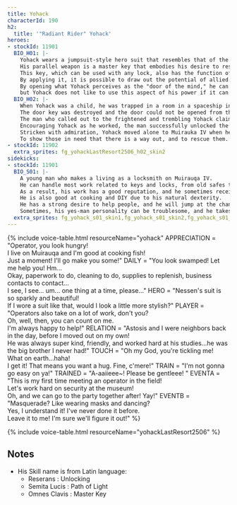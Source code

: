 ```yaml
---
title: Yohack
characterId: 190
h2:
  title: '"Radiant Rider" Yohack'
heroes:
- stockId: 11901
  BIO_H01: |-
    Yohack wears a jumpsuit-style hero suit that resembles that of the locksmith who once saved him.
    His parallel weapon is a master key that embodies his desire to rescue trapped people.
    This key, which can be used with any lock, also has the function of unlocking the subject's mind as if it were a locked door.
    By applying it, it is possible to draw out the potential of allied heroes and support them.
    By opening what Yohack perceives as the "door of the mind," he can learn things of the subject that they would not normally say,
    but Yohack does not like to use this aspect of his power if it can be helped, seeing it as stepping into the heart of another person uninvited.
  BIO_H02: |-
    When Yohack was a child, he was trapped in a room in a spaceship in the aftermath of the Kaibutsu disaster.
    The door key was destroyed and the door could not be opened from the inside.
    The man who called out to the frightened and trembling Yohack claimed to be a locksmith.
    Encouraging Yohack as he worked, the man successfully unlocked the door to freedom.
    Stricken with admiration, Yohack moved alone to Muirauka IV when he came of age, where the man had a shop, and studied as a locksmith under him.
    To show those in need that there is a way out, and to rescue them. 
- stockId: 11902
  extra_sprites: fg_yohackLastResort2506_h02_skin2
sidekicks:
- stockId: 11901
  BIO_S01: |-
    A young man who makes a living as a locksmith on Muirauqa IV.
    He can handle most work related to keys and locks, from old safes to electronic locks.
    As a result, his work has a good reputation, and he sometimes receives requests from other stars.
    He is also good at cooking and DIY due to his natural dexterity.
    He has a strong desire to help people, and he will jump at the chance to accept any request asked of him, so he is appreciated by the neighbors.
    Sometimes, his yes-man personality can be troublesome, and he takes on so many requests that he gets overwhelmed.
  extra_sprites: fg_yohack_s01_skin1,fg_yohack_s01_skin2,fg_yohack_s01_skin3
---
```


{% include voice-table.html resourceName="yohack"
APPRECIATION = "Operator, you look hungry!<br>I live on Muirauqa and I'm good at cooking fish!<br>Just a moment! I'll go make you some!"
DAILY = "You look swamped! Let me help you! Hm...<br>Okay, paperwork to do, cleaning to do, supplies to replenish, business contacts to contact...<br>I see, I see... um... one thing at a time, please..."
HERO = "Nessen's suit is so sparkly and beautiful!<br>If I wore a suit like that, would I look a little more stylish?"
PLAYER = "Operators also take on a lot of work, don't you? <br>Oh, well, then, you can count on me. <br>I'm always happy to help!"
RELATION = "Astosis and I were neighbors back in the day, before I moved out on my own!<br>He was always super kind, friendly, and worked hard at his studies...he was the big brother I never had!"
TOUCH = "Oh my God, you're tickling me! What on earth...haha!<br>I get it! That means you want a hug. Fine, c'mere!"
TRAIN = "I'm not gonna go easy on ya!"
TRAINED = "A-aaiieee~! Please be gentleee! "
EVENTA = "This is my first time meeting an operator in the field!<br>Let's work hard on security at the museum!<br>Oh, and we can go to the party together after! Yay!"
EVENTB = "Masquerade? Like wearing masks and dancing?<br>Yes, I understand it! I've never done it before.<br>Leave it to me! I'm sure we'll figure it out!"
%}

{% include voice-table.html resourceName="yohackLastResort2506"
%}

## Notes

- His Skill name is from Latin language:
  - Reserans : Unlocking
  - Semita Lucis : Path of Light
  - Omnes Clavis : Master Key
